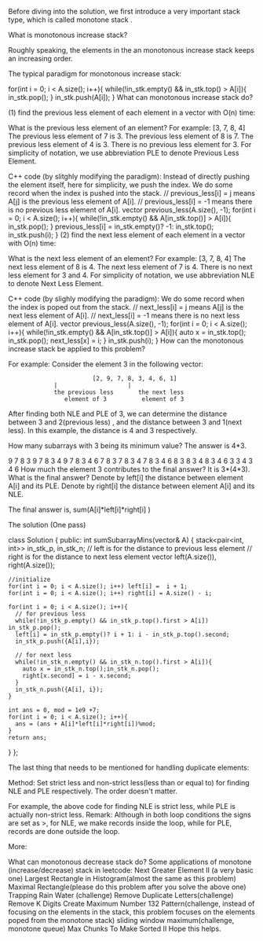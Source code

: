 Before diving into the solution, we first introduce a very important stack type, which is called monotone stack .

What is monotonous increase stack?

Roughly speaking, the elements in the an monotonous increase stack keeps an increasing order.

The typical paradigm for monotonous increase stack:

for(int i = 0; i < A.size(); i++){
  while(!in_stk.empty() && in_stk.top() > A[i]){
    in_stk.pop();
  }
  in_stk.push(A[i]);
}
What can monotonous increase stack do?

(1) find the previous less element of each element in a vector with O(n) time:

What is the previous less element of an element?
For example:
[3, 7, 8, 4]
The previous less element of 7 is 3.
The previous less element of 8 is 7.
The previous less element of 4 is 3.
There is no previous less element for 3.
For simplicity of notation, we use abbreviation PLE to denote Previous Less Element.

C++ code (by slitghly modifying the paradigm):
Instead of directly pushing the element itself, here for simplicity, we push the index.
We do some record when the index is pushed into the stack.
// previous_less[i] = j means A[j] is the previous less element of A[i].
// previous_less[i] = -1 means there is no previous less element of A[i].
vector<int> previous_less(A.size(), -1);
for(int i = 0; i < A.size(); i++){
  while(!in_stk.empty() && A[in_stk.top()] > A[i]){
    in_stk.pop();
  }
  previous_less[i] = in_stk.empty()? -1: in_stk.top();
  in_stk.push(i);
}
(2) find the next less element of each element in a vector with O(n) time:

What is the next less element of an element?
For example:
[3, 7, 8, 4]
The next less element of 8 is 4.
The next less element of 7 is 4.
There is no next less element for 3 and 4.
For simplicity of notation, we use abbreviation NLE to denote Next Less Element.

C++ code (by slighly modifying the paradigm):
We do some record when the index is poped out from the stack.
// next_less[i] = j means A[j] is the next less element of A[i].
// next_less[i] = -1 means there is no next less element of A[i].
vector<int> previous_less(A.size(), -1);
for(int i = 0; i < A.size(); i++){
  while(!in_stk.empty() && A[in_stk.top()] > A[i]){
    auto x = in_stk.top(); in_stk.pop();
    next_less[x] = i;
  }
  in_stk.push(i);
}
How can the monotonous increase stack be applied to this problem?

For example:
Consider the element 3 in the following vector:

                            [2, 9, 7, 8, 3, 4, 6, 1]
			     |                    |
	             the previous less       the next less 
	                element of 3          element of 3

After finding both NLE and PLE of 3, we can determine the
distance between 3 and 2(previous less) , and the distance between 3 and 1(next less).
In this example, the distance is 4 and 3 respectively.

How many subarrays with 3 being its minimum value?
The answer is 4*3.

9 7 8 3 
9 7 8 3 4 
9 7 8 3 4 6 
7 8 3 
7 8 3 4 
7 8 3 4 6 
8 3 
8 3 4 
8 3 4 6 
3 
3 4 
3 4 6
How much the element 3 contributes to the final answer?
It is 3*(4*3).
What is the final answer?
Denote by left[i] the distance between element A[i] and its PLE.
Denote by right[i] the distance between element A[i] and its NLE.

The final answer is,
sum(A[i]*left[i]*right[i] )

The solution (One pass)

class Solution {
public:
  int sumSubarrayMins(vector<int>& A) {
    stack<pair<int, int>> in_stk_p, in_stk_n;
    // left is for the distance to previous less element
    // right is for the distance to next less element
    vector<int> left(A.size()), right(A.size());
		
    //initialize
    for(int i = 0; i < A.size(); i++) left[i] =  i + 1;
    for(int i = 0; i < A.size(); i++) right[i] = A.size() - i;
		
    for(int i = 0; i < A.size(); i++){
      // for previous less
      while(!in_stk_p.empty() && in_stk_p.top().first > A[i]) in_stk_p.pop();
      left[i] = in_stk_p.empty()? i + 1: i - in_stk_p.top().second;
      in_stk_p.push({A[i],i});
			
      // for next less
      while(!in_stk_n.empty() && in_stk_n.top().first > A[i]){
        auto x = in_stk_n.top();in_stk_n.pop();
        right[x.second] = i - x.second;
      }
      in_stk_n.push({A[i], i});
    }

    int ans = 0, mod = 1e9 +7;
    for(int i = 0; i < A.size(); i++){
      ans = (ans + A[i]*left[i]*right[i])%mod;
    }
    return ans;
  }
};

The last thing that needs to be mentioned for handling duplicate elements:

Method: Set strict less and non-strict less(less than or equal to) for finding NLE and PLE respectively. The order doesn't matter.

For example, the above code for finding NLE is strict less, while PLE is actually non-strict less.
Remark: Although in both loop conditions the signs are set as >, for NLE, we make records inside the loop, while for PLE, records are done outside the loop.

More:

What can monotonous decrease stack do?
Some applications of monotone (increase/decrease) stack in leetcode:
Next Greater Element II (a very basic one)
Largest Rectangle in Histogram(almost the same as this problem)
Maximal Rectangle(please do this problem after you solve the above one)
Trapping Rain Water (challenge)
Remove Duplicate Letters(challenge)
Remove K Digits
Create Maximum Number
132 Pattern(challenge, instead of focusing on the elements in the stack, this problem focuses on the elements poped from the monotone stack)
sliding window maximum(challenge, monotone queue)
Max Chunks To Make Sorted II
Hope this helps.
